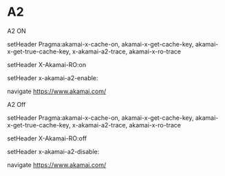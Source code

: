 # A2

A2 ON

setHeader	Pragma:akamai-x-cache-on, akamai-x-get-cache-key, akamai-x-get-true-cache-key, x-akamai-a2-trace, akamai-x-ro-trace

setHeader	X-Akamai-RO:on

setHeader	x-akamai-a2-enable:

navigate	https://www.akamai.com/

A2 Off

setHeader	Pragma:akamai-x-cache-on, akamai-x-get-cache-key, akamai-x-get-true-cache-key, x-akamai-a2-trace, akamai-x-ro-trace

setHeader	X-Akamai-RO:off

setHeader	x-akamai-a2-disable:

navigate	https://www.akamai.com/
